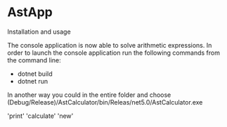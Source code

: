 # AstApp
Installation and usage


The console application is now able to solve arithmetic expressions. 
In order to launch the console application run the following commands from the command line:

- dotnet build
- dotnet run

In another way you could in the entire folder and choose (Debug/Release)/AstCalculator/bin/Releas/net5.0/AstCalculator.exe

'print'
'calculate'
'new'
